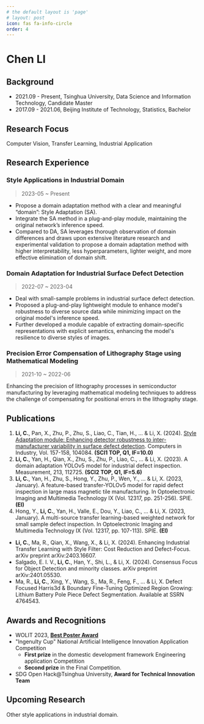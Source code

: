 ```yaml
---
# the default layout is 'page'
# layout: post
icon: fas fa-info-circle
order: 4
---
```


# Chen LI

## Background

- 2021.09 - Present, Tsinghua University, Data Science and Information Technology, Candidate Master
- 2017.09 - 2021.06, Beijing Institute of Technology, Statistics, Bachelor

## Research Focus

Computer Vision, Transfer Learning, Industrial Application

## Research Experience

### Style Applications in Industrial Domain

> 2023-05 ~ Present

- Propose a domain adaptation method with a clear and meaningful “domain”: Style Adaptation (SA).
- Integrate the SA method in a plug-and-play module, maintaining the original network’s inference speed.
- Compared to DA, SA leverages thorough observation of domain differences and draws upon extensive literature research and experimental validation to propose a domain adaptation method with higher interpretability, less hyperparameters, lighter weight, and more effective elimination of domain shift.

### Domain Adaptation for Industrial Surface Defect Detection

> 2022-07 ~ 2023-04

- Deal with small-sample problems in industrial surface defect detection.
- Proposed a plug-and-play lightweight module to enhance model's robustness to diverse source data while minimizing impact on the original model's inference speed.
- Further developed a module capable of extracting domain-specific representations with explicit semantics, enhancing the model's resilience to diverse styles of images.

### Precision Error Compensation of Lithography Stage using Mathematical Modeling

> 2021-10 ~ 2022-06

Enhancing the precision of lithography processes in semiconductor manufacturing by leveraging mathematical modeling techniques to address the challenge of compensating for positional errors in the lithography stage.

## Publications

1. **Li, C.**, Pan, X., Zhu, P., Zhu, S., Liao, C., Tian, H., ... & Li, X. (2024). [Style Adaptation module: Enhancing detector robustness to inter-manufacturer variability in surface defect detection](https://authurlee.github.io/posts/sa/). Computers in Industry, Vol. 157-158, 104084. **(SCI1 TOP, Q1, IF=10.0)**
2. **Li, C.**, Yan, H., Qian, X., Zhu, S., Zhu, P., Liao, C., ... & Li, X. (2023). A domain adaptation YOLOv5 model for industrial defect inspection. Measurement, 213, 112725. **(SCI2 TOP, Q1, IF=5.6)**
3. **Li, C.**, Yan, H., Zhu, S., Hong, Y., Zhu, P., Wen, Y., ... & Li, X. (2023, January). A feature-based transfer-YOLOv5 model for rapid defect inspection in large mass magnetic tile manufacturing. In Optoelectronic Imaging and Multimedia Technology IX (Vol. 12317, pp. 251-256). SPIE. **(EI)**
4. Hong, Y., **Li, C.**, Yan, H., Valle, E., Dou, Y., Liao, C., ... & Li, X. (2023, January). A multi-source transfer learning-based weighted network for small sample defect inspection. In Optoelectronic Imaging and Multimedia Technology IX (Vol. 12317, pp. 107-113). SPIE. **(EI)**

- **Li, C.**, Ma, R., Qian, X., Wang, X., & Li, X. (2024). Enhancing Industrial Transfer Learning with Style Filter: Cost Reduction and Defect-Focus. arXiv preprint arXiv:2403.16607.
- Salgado, E. I. V., **Li, C.**, Han, Y., Shi, L., & Li, X. (2024). Consensus Focus for Object Detection and minority classes. arXiv preprint arXiv:2401.05530.
- Ma, R., **Li, C.**, Xing, Y., Wang, S., Ma, R., Feng, F., ... & Li, X. Defect Focused Harris3d & Boundary Fine-Tuning Optimized Region Growing: Lithium Battery Pole Piece Defect Segmentation. Available at SSRN 4764543.

## Awards and Recognitions

- WOLIT 2023, [**Best Poster Award**](http://idi-wolit.com/wolit23/best_posters.html)
- "Ingenulty Cup" National Artificial Intelligence Innovation Application Competition
  - **First prize** in the domestic development framework Engineering application Competition
  - **Second prize** in the Final Competition.
- SDG Open Hack@Tsinghua University, **Award for Technical Innovation Team**

## Upcoming Research

Other style applications in industrial domain.

<!-- ## Personal Statement -->
